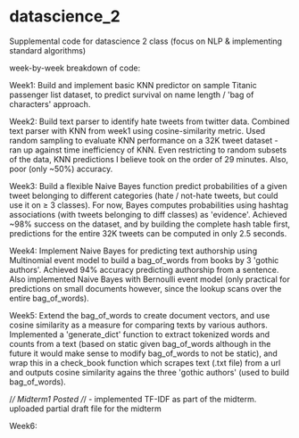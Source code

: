 # datascience_2
Supplemental code for datascience 2 class (focus on NLP & implementing standard algorithms)

week-by-week breakdown of code:

Week1: Build and implement basic KNN predictor on sample Titanic passenger list dataset, to predict survival on name length / 'bag of characters' approach.

Week2: Build text parser to identify hate tweets from twitter data. Combined text parser with KNN from week1 using cosine-similarity metric. Used random sampling to evaluate KNN performance on a 32K tweet dataset - ran up against time inefficiency of KNN. Even restricting to random subsets of the data, KNN predictions I believe took on the order of 29 minutes. Also, poor (only ~50%) accuracy.

Week3: Build a flexible Naive Bayes function predict probabilities of a given tweet belonging to different categories (hate / not-hate tweets, but could use it on ≥ 3 classes). For now, Bayes computes probabilities using hashtag associations (with tweets belonging to diff classes) as 'evidence'. Achieved ~98% success on the dataset, and by building the complete hash table first, predictions for the entire 32K tweets can be computed in only 2.5 seconds.

Week4: Implement Naive Bayes for predicting text authorship using Multinomial event model to build a bag_of_words from books by 3 'gothic authors'. Achieved 94% accuracy predicting authorship from a sentence. Also implemented Naive Bayes with Bernoulli event model (only practical for predictions on small documents however, since the lookup scans over the entire bag_of_words).

Week5: Extend the bag_of_words to create document vectors, and use cosine similarity as a measure for comparing texts by various authors. Implemented a 'generate_dict' function to extract tokenized words and counts from a text (based on static given bag_of_words although in the future it would make sense to modify bag_of_words to not be static), and wrap this in a check_book function which scrapes text (.txt file) from a url and outputs cosine similarity agains the three 'gothic authors' (used to build bag_of_words).

/*/ Midterm1 Posted /*/ - implemented TF-IDF as part of the midterm. uploaded partial draft file for the midterm

Week6:

